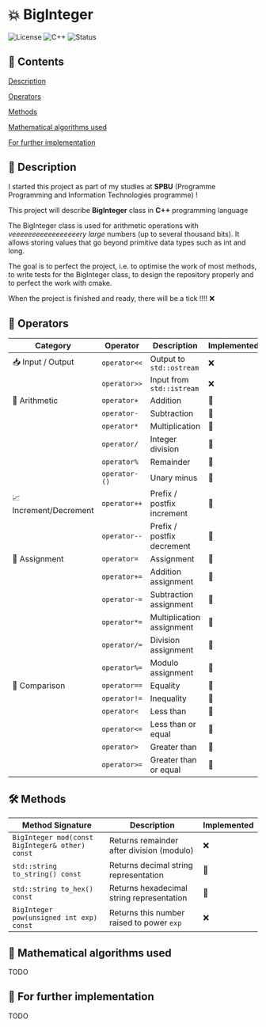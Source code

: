 # 💥 BigInteger
![License](https://img.shields.io/badge/license-MIT-blue.svg)
![C++](https://img.shields.io/badge/language-C++17-blue)
![Status](https://img.shields.io/badge/status-active-brightgreen)

## 🚀 Contents
[Description](#Description)

[Operators](#Operators)

[Methods](#Methods)

[Mathematical algorithms used](#Mathematical)

[For further implementation](#Future)

## 📖 <a id="Description">Description</a>
I started this project as part of my studies at **SPBU** (Programme Programming and Information Technologies programme) !

This project will describe **BigInteger** class in **C++** programming language

The BigInteger class is used for arithmetic operations with *veeeeeeeeeeeeeeeeery large* numbers (up to several thousand bits).
It allows storing values that go beyond primitive data types such as int and long.

The goal is to perfect the project, i.e. to optimise the work of most methods, to write tests for the BigInteger class, to design the repository properly and to perfect the work with cmake.

When the project is finished and ready, there will be a tick !!!! ❌

## 🔧 <a id="Operators">Operators</a>
| Category               | Operator                          | Description                      | Implemented |
| ---------------------- | --------------------------------- | -------------------------------- | ----------- |
| 📥 Input / Output      | `operator<<`                      | Output to `std::ostream`         | ❌          |
|                        | `operator>>`                      | Input from `std::istream`        | ❌           |
| 📐 Arithmetic          | `operator+`                       | Addition                        | 🔄           |
|                        | `operator-`                       | Subtraction                      | 🔄           |
|                        | `operator*`                       | Multiplication                   | 🔄           |
|                        | `operator/`                       | Integer division                 | 🔄           |
|                        | `operator%`                       | Remainder                        | 🔄           |
|                        | `operator-()`                     | Unary minus                      | 🔄           |
| 📈 Increment/Decrement | `operator++`                      | Prefix / postfix increment       | 🔄          |
|                        | `operator--`                      | Prefix / postfix decrement       | 🔄           |
| 🟰 Assignment          | `operator=`                       | Assignment                       | 🔄           |
|                        | `operator+=`                      | Addition assignment              | 🔄           |
|                        | `operator-=`                      | Subtraction assignment           | 🔄           |
|                        | `operator*=`                      | Multiplication assignment        | 🔄           |
|                        | `operator/=`                      | Division assignment              | 🔄           |
|                        | `operator%=`                      | Modulo assignment                | 🔄           |
| 🧮 Comparison          | `operator==`                      | Equality                         | 🔄           |
|                        | `operator!=`                      | Inequality                       | 🔄           |
|                        | `operator<`                       | Less than                        | 🔄           |
|                        | `operator<=`                      | Less than or equal               | 🔄           |
|                        | `operator>`                       | Greater than                     | 🔄           |
|                        | `operator>=`                      | Greater than or equal            | 🔄           |



## 🛠️ <a id="Methods">Methods</a>
| Method Signature                                                           | Description                                             | Implemented |
| -------------------------------------------------------------------------- | ------------------------------------------------------- | ----------- |
| `BigInteger mod(const BigInteger& other) const`                            | Returns remainder after division (modulo)               | ❌         |
| `std::string to_string() const`                                            | Returns decimal string representation                   | 🔄           |
| `std::string to_hex() const`                                               | Returns hexadecimal string representation               | 🔄           |
| `BigInteger pow(unsigned int exp) const`                                   | Returns this number raised to power `exp`               | ❌           |

## 🧠 <a id="Mathematical">Mathematical algorithms used</a>
TODO
## 📝 <a id="Future">For further implementation</a>
TODO
